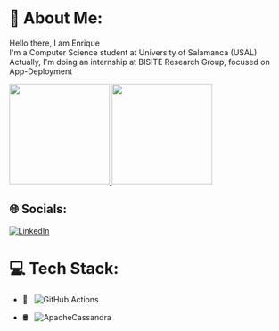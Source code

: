 # 💫 About Me:
Hello there, I am Enrique<br>I'm a Computer Science student at University of Salamanca (USAL)<br>Actually, I'm doing an internship at BISITE Research Group, focused on App-Deployment<br>

<a href="https://github.com/AVS1508">
  <img height="180em" src="https://github-readme-stats.vercel.app/api?username=EnriqueRonco&theme=dark&show_icons=true" />
  <img height="180em" src="https://github-readme-stats.vercel.app/api/top-langs/?username=EnriqueRonco&theme=dark&layout=compact" />
</a>


## 🌐 Socials:
[![LinkedIn](https://img.shields.io/badge/LinkedIn-%230077B5.svg?logo=linkedin&logoColor=white)](https://www.linkedin.com/in/enrique-mesonero-ronco-b42b09252/) 

# 💻 Tech Stack:
- :wrench: &nbsp;
![GitHub Actions](https://img.shields.io/badge/github%20actions-%232671E5.svg?style=for-the-badge&logo=githubactions&logoColor=white)

- 🛢 &nbsp;
![ApacheCassandra](https://img.shields.io/badge/cassandra-%231287B1.svg?style=for-the-badge&logo=apache-cassandra&logoColor=white)

